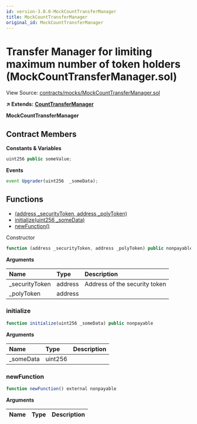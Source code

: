 ```yaml
---
id: version-3.0.0-MockCountTransferManager
title: MockCountTransferManager
original_id: MockCountTransferManager
---
```


# Transfer Manager for limiting maximum number of token holders \(MockCountTransferManager.sol\)

View Source: [contracts/mocks/MockCountTransferManager.sol](https://github.com/PolymathNetwork/polymath-core/tree/096ba240a927c98e1f1a182d2efee7c4c4c1dfc5/contracts/mocks/MockCountTransferManager.sol)

**↗ Extends:** [**CountTransferManager**](https://github.com/PolymathNetwork/polymath-core/tree/096ba240a927c98e1f1a182d2efee7c4c4c1dfc5/docs/api/CountTransferManager.md)

**MockCountTransferManager**

## Contract Members

**Constants & Variables**

```javascript
uint256 public someValue;
```

**Events**

```javascript
event Upgrader(uint256  _someData);
```

## Functions

* [\(address \_securityToken, address \_polyToken\)](mockcounttransfermanager.md)
* [initialize\(uint256 \_someData\)](mockcounttransfermanager.md#initialize)
* [newFunction\(\)](mockcounttransfermanager.md#newfunction)

Constructor

```javascript
function (address _securityToken, address _polyToken) public nonpayable CountTransferManager
```

**Arguments**

| Name | Type | Description |
| :--- | :--- | :--- |
| \_securityToken | address | Address of the security token |
| \_polyToken | address |  |

### initialize

```javascript
function initialize(uint256 _someData) public nonpayable
```

**Arguments**

| Name | Type | Description |
| :--- | :--- | :--- |
| \_someData | uint256 |  |

### newFunction

```javascript
function newFunction() external nonpayable
```

**Arguments**

| Name | Type | Description |
| :--- | :--- | :--- |


